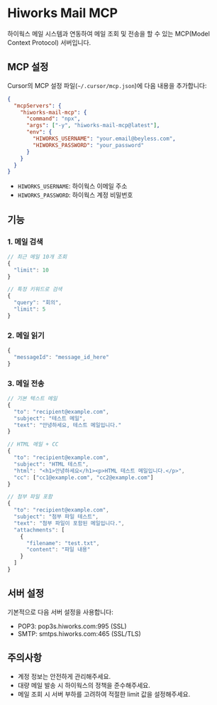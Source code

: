 # Hiworks Mail MCP

하이웍스 메일 시스템과 연동하여 메일 조회 및 전송을 할 수 있는 MCP(Model Context Protocol) 서버입니다.

## MCP 설정

Cursor의 MCP 설정 파일(`~/.cursor/mcp.json`)에 다음 내용을 추가합니다:

```json
{
  "mcpServers": {
    "hiworks-mail-mcp": {
      "command": "npx",
      "args": ["-y", "hiworks-mail-mcp@latest"],
      "env": {
        "HIWORKS_USERNAME": "your.email@beyless.com",
        "HIWORKS_PASSWORD": "your_password"
      }
    }
  }
}
```

- `HIWORKS_USERNAME`: 하이웍스 이메일 주소
- `HIWORKS_PASSWORD`: 하이웍스 계정 비밀번호

## 기능

### 1. 메일 검색
```typescript
// 최근 메일 10개 조회
{
  "limit": 10
}

// 특정 키워드로 검색
{
  "query": "회의",
  "limit": 5
}
```

### 2. 메일 읽기
```typescript
{
  "messageId": "message_id_here"
}
```

### 3. 메일 전송
```typescript
// 기본 텍스트 메일
{
  "to": "recipient@example.com",
  "subject": "테스트 메일",
  "text": "안녕하세요, 테스트 메일입니다."
}

// HTML 메일 + CC
{
  "to": "recipient@example.com",
  "subject": "HTML 테스트",
  "html": "<h1>안녕하세요</h1><p>HTML 테스트 메일입니다.</p>",
  "cc": ["cc1@example.com", "cc2@example.com"]
}

// 첨부 파일 포함
{
  "to": "recipient@example.com",
  "subject": "첨부 파일 테스트",
  "text": "첨부 파일이 포함된 메일입니다.",
  "attachments": [
    {
      "filename": "test.txt",
      "content": "파일 내용"
    }
  ]
}
```

## 서버 설정

기본적으로 다음 서버 설정을 사용합니다:

- POP3: pop3s.hiworks.com:995 (SSL)
- SMTP: smtps.hiworks.com:465 (SSL/TLS)

## 주의사항

- 계정 정보는 안전하게 관리해주세요.
- 대량 메일 발송 시 하이웍스의 정책을 준수해주세요.
- 메일 조회 시 서버 부하를 고려하여 적절한 limit 값을 설정해주세요. 